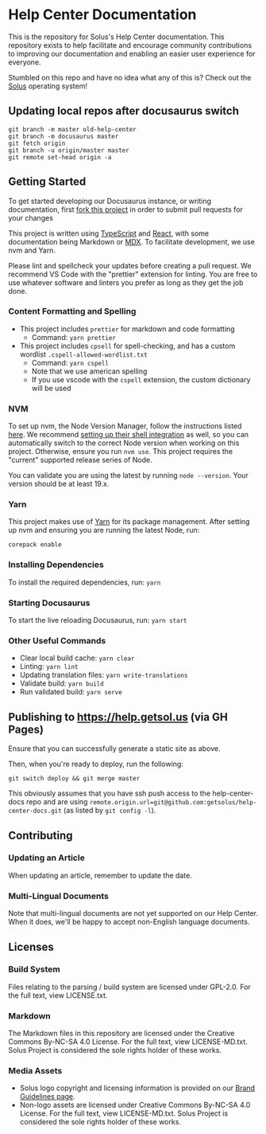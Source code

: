 # Help Center Documentation

This is the repository for Solus's Help Center documentation. This repository exists to help facilitate and encourage community contributions to improving our documentation and enabling an easier user experience for everyone.

Stumbled on this repo and have no idea what any of this is? Check out the [Solus](https://getsol.us) operating system!

## Updating local repos after docusaurus switch

```
git branch -m master old-help-center
git branch -m docusaurus master
git fetch origin
git branch -u origin/master master
git remote set-head origin -a
```

## Getting Started

To get started developing our Docusaurus instance, or writing documentation, first [fork this project](https://github.com/getsolus/help-center-docs/fork) in order to submit pull requests for your changes

This project is written using [TypeScript](https://www.typescriptlang.org) and [React](https://reactjs.org), with some documentation being Markdown or [MDX](https://mdxjs.com/). To facilitate development, we use nvm and Yarn.

Please lint and spellcheck your updates before creating a pull request. We recommend VS Code with the "prettier" extension for linting. You are free to use whatever software and linters you prefer as long as they get the job done.

### Content Formatting and Spelling

- This project includes `prettier` for markdown and code formatting
  - Command: `yarn prettier`
- This project includes `cpsell` for spell-checking, and has a custom wordlist `.cspell-allowed-wordlist.txt`
  - Command: `yarn cspell`
  - Note that we use american spelling
  - If you use vscode with the `cspell` extension, the custom dictionary will be used

### NVM

To set up nvm, the Node Version Manager, follow the instructions listed [here](https://github.com/nvm-sh/nvm#readme). We recommend [setting up their shell integration](https://github.com/nvm-sh/nvm#deeper-shell-integration) as well, so you can automatically switch to the correct Node version when working on this project. Otherwise, ensure you run `nvm use`. This project requires the "current" supported release series of Node.

You can validate you are using the latest by running `node --version`. Your version should be at least 19.x.

### Yarn

This project makes use of [Yarn](https://yarnpkg.com/) for its package management. After setting up nvm and ensuring you are running the latest Node, run:

```
corepack enable
```

### Installing Dependencies

To install the required dependencies, run: `yarn`

### Starting Docusaurus

To start the live reloading Docusaurus, run: `yarn start`

### Other Useful Commands

- Clear local build cache: `yarn clear`
- Linting: `yarn lint`
- Updating translation files: `yarn write-translations`
- Validate build: `yarn build`
- Run validated build: `yarn serve`

## Publishing to https://help.getsol.us (via GH Pages)

Ensure that you can successfully generate a static site as above.

Then, when you're ready to deploy, run the following:

`git switch deploy && git merge master`

This obviously assumes that you have ssh push access to the help-center-docs repo and are using `remote.origin.url=git@github.com:getsolus/help-center-docs.git` (as listed by `git config -l`).

## Contributing

### Updating an Article

When updating an article, remember to update the date.

### Multi-Lingual Documents

Note that multi-lingual documents are not yet supported on our Help Center. When it does, we'll be happy to accept non-English language documents.

## Licenses

### Build System

Files relating to the parsing / build system are licensed under GPL-2.0. For the full text, view LICENSE.txt.

### Markdown

The Markdown files in this repository are licensed under the Creative Commons By-NC-SA 4.0 License. For the full text, view LICENSE-MD.txt. Solus Project is considered the sole rights holder of these works.

### Media Assets

- Solus logo copyright and licensing information is provided on our [Brand Guidelines page](https://getsol.us/branding).
- Non-logo assets are licensed under Creative Commons By-NC-SA 4.0 License. For the full text, view LICENSE-MD.txt. Solus Project is considered the sole rights holder of these works.

